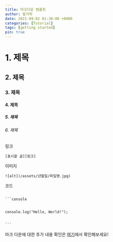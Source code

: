 ```yaml
---
title: 마크다운 템플릿
author: 발가락
date: 2021-09-02 01:30:00 +0900
categories: [Tutorial]
tags: [getting started]
pin: true
---
```


# 1. 제목
## 2. 제목
### 3. 제목
#### 4. 제목
##### 5. 제목
###### 6. 제목

링크
```console
[표시할 글][링크]
```

이미지
```
![alt](/assets/년월일/파일명.jpg)
```

코드

<code>
```console<br><br>
console.log("Hello, World!");<br><br>
```
</code>

마크 다운에 대한 추가 내용 확인은 [여기](https://gist.github.com/ihoneymon/652be052a0727ad59601)에서 확인해보세요!